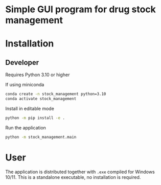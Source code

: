 # Simple GUI program for drug stock management

# Installation

## Developer

Requires Python 3.10 or higher

If using miniconda
```bash
conda create -n stock_management python=3.10
conda activate stock_management
```

Install in editable mode
```bash
python -m pip install -e . 
```

Run the application
```bash
python -m stock_management.main 
```

# User

The application is distributed together with `.exe` compiled for Windows 10/11.
This is a standalone executable, no installation is required.




